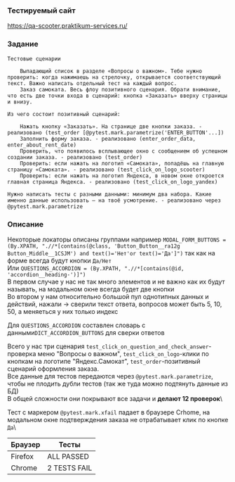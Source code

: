 ### Тестируемый сайт

https://qa-scooter.praktikum-services.ru/

### Задание

    Тестовые сценарии

        Выпадающий список в разделе «Вопросы о важном». Тебе нужно проверить: когда нажимаешь на стрелочку, открывается соответствующий текст. Важно написать отдельный тест на каждый вопрос.
        Заказ самоката. Весь флоу позитивного сценария. Обрати внимание, что есть две точки входа в сценарий: кнопка «Заказать» вверху страницы и внизу.

    Из чего состоит позитивный сценарий:

        Нажать кнопку «Заказать». На странице две кнопки заказа. - реализовано (test_order [@pytest.mark.parametrize('ENTER_BUTTON'...])
        Заполнить форму заказа. - реализовано (enter_order_data, enter_about_rent_date)
        Проверить, что появилось всплывающее окно с сообщением об успешном создании заказа. - реализовано (test_order)
        Проверить: если нажать на логотип «Самоката», попадёшь на главную страницу «Самоката». - реализовано (test_click_on_logo_scooter)
        Проверить: если нажать на логотип Яндекса, в новом окне откроется главная страница Яндекса. - реализовано (test_click_on_logo_yandex)

    Нужно написать тесты с разными данными: минимум два набора. Какие именно данные использовать — на твоё усмотрение. - реализовано через @pytest.mark.parametrize

### Описание

Некоторые локаторы описаны группами например `MODAL_FORM_BUTTONS = (By.XPATH, ".//*[contains(@class, 'Button_Button__ra12g Button_Middle__1CSJM') and text()='Нет'or text()='Да']")`
так как на форме всегда будут кнопки `Да/Нет` \
Или `QUESTIONS_ACCORDION = (By.XPATH, ".//*[contains(@id, 'accordion__heading-')]")` \
В первом случае у нас не так много элементов и не важно как их будут называть, на модальном окне всегда будет две кнопки\
Во втором у нам относительно большой пул однотипных данных и действий, нажали -> сверили текст ответа, вопросов может быть 5, 10, 50, а меняеться у них только индекс

Для `QUESTIONS_ACCORDION` составлен словарь с данными`DICT_ACCORDION_BUTTONS` для сверки ответов

Всего у нас три сценария `test_click_on_question_and_check_answer`-проверка меню "Вопросы о важном", `test_click_on_logo`-клики по кнопкам на логотипе "Яндекс.Самокат", 
`test_order`-позитивный сценарий оформления заказа.\
Все данные для тестов передаются через `@pytest.mark.parametrize`, чтобы не плодить дубли тестов (так же туда можно подтянуть данные из БД)\
В общей сложности они покрывают все задачи и **делают 12 проверок**\

Тест с маркером `@pytest.mark.xfail` падает в браузере Crhome, на модальном окне подтверждения заказа не отрабатывает клик по кнопке `Да`\

| Браузер | Тесты        |
|---------|--------------|
| Firefox | ALL PASSED   |
| Chrome  | 2 TESTS FAIL |